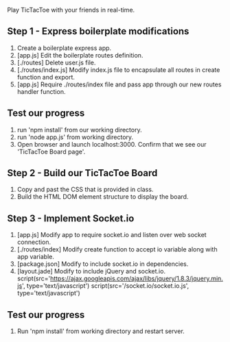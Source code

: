 Play TicTacToe with your friends in real-time.

## Step 1 - Express boilerplate modifications

1. Create a boilerplate express app.
2. [app.js] Edit the boilerplate routes definition.
3. [./routes] Delete user.js file.
4. [./routes/index.js] Modify index.js file to encapsulate all routes in create function and export.
5. [app.js] Require ./routes/index file and pass app through our new routes handler function.

## Test our progress

1. run 'npm install' from our working directory.
2. run 'node app.js' from working directory.
3. Open browser and launch localhost:3000. Confirm that we see our 'TicTacToe Board page'.

## Step 2 - Build our TicTacToe Board

1. Copy and past the CSS that is provided in class.
2. Build the HTML DOM element structure to display the board.

## Step 3 - Implement Socket.io

1. [app.js] Modify app to require socket.io and listen over web socket connection.
2. [./routes/index] Modify create function to accept io variable along with app variable.
3. [package.json] Modify to include socket.io in dependencies.
4. [layout.jade] Modify to include jQuery and socket.io.
script(src='https://ajax.googleapis.com/ajax/libs/jquery/1.8.3/jquery.min.js', type='text/javascript')
script(src='/socket.io/socket.io.js', type='text/javascript')



## Test our progress

1. Run 'npm install' from working directory and restart server.





